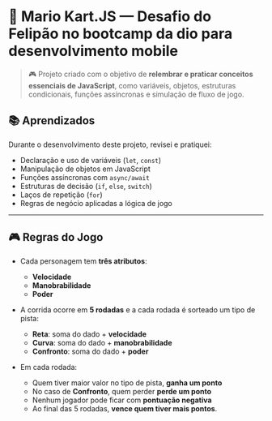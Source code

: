 # 🏁 Mario Kart.JS — Desafio do Felipão no bootcamp da dio para desenvolvimento mobile
> 🎮 Projeto criado com o objetivo de  **relembrar e praticar conceitos essenciais de JavaScript**, como variáveis, objetos, estruturas condicionais, funções assíncronas e simulação de fluxo de jogo.

## 📚 Aprendizados
Durante o desenvolvimento deste projeto, revisei e pratiquei:
-  Declaração e uso de variáveis (`let`, `const`)
-  Manipulação de objetos em JavaScript
-  Funções assíncronas com `async/await`
-  Estruturas de decisão (`if`, `else`, `switch`)
-  Laços de repetição (`for`)
-  Regras de negócio aplicadas a lógica de jogo
---

## 🎮 Regras do Jogo
- Cada personagem tem **três atributos**:
  - **Velocidade**
  - **Manobrabilidade**
  - **Poder**

- A corrida ocorre em **5 rodadas** e a cada rodada é sorteado um tipo de pista:
  - **Reta**: soma do dado + **velocidade**
  - **Curva**: soma do dado + **manobrabilidade**
  - **Confronto**: soma do dado + **poder**

- Em cada rodada:
  - Quem tiver maior valor no tipo de pista, **ganha um ponto**
  - No caso de **Confronto**, quem perder **perde um ponto**
  - Nenhum jogador pode ficar com **pontuação negativa**
  - Ao final das 5 rodadas, **vence quem tiver mais pontos**.

